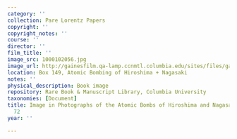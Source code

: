 ```yaml
---
category: ''
collection: Pare Lorentz Papers
copyright: ''
copyright_notes: ''
course: ''
director: ''
film_title: ''
image_src: 1000102056.jpg
image_url: http://gainesfilm.qa-lamp.ccnmtl.columbia.edu/sites/files/gainesfilm/images/1000102056.jpg
location: Box 149, Atomic Bombing of Hiroshima + Nagasaki
notes: ''
physical_description: Book image
repository: Rare Book & Manuscript Library, Columbia University
taxonomies: [Document]
title: Image in Photographs of the Atomic Bombs of Hiroshima and Nagasaki - Figure
  72
year: ''

---
```

